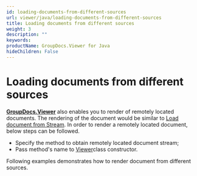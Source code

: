 ```yaml
---
id: loading-documents-from-different-sources
url: viewer/java/loading-documents-from-different-sources
title: Loading documents from different sources
weight: 3
description: ""
keywords: 
productName: GroupDocs.Viewer for Java
hideChildren: False
---
```

# Loading documents from different sources

[**GroupDocs.Viewer**](https://products.groupdocs.com/viewer/java) also enables you to render of remotely located documents. The rendering of the document would be similar to [Load document from Stream](Loading%2Bdocuments%2Bfrom%2Bdifferent%2Bsources.html). In order to render a remotely located document, below steps can be followed.

*   Specify the method to obtain remotely located document stream; 
*   Pass method's name to [Viewer](https://apireference.groupdocs.com/java/viewer/com.groupdocs.viewer/Viewer)class constructor.

Following examples demonstrates how to render document from different sources.
